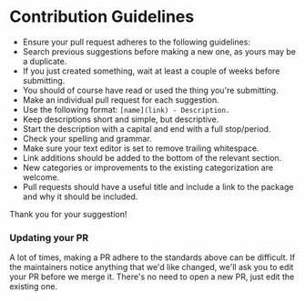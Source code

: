 # Contribution Guidelines

- Ensure your pull request adheres to the following guidelines:
- Search previous suggestions before making a new one, as yours may be a duplicate.
- If you just created something, wait at least a couple of weeks before submitting.
- You should of course have read or used the thing you're submitting.
- Make an individual pull request for each suggestion.
- Use the following format: `[name](link) - Description.`
- Keep descriptions short and simple, but descriptive.
- Start the description with a capital and end with a full stop/period.
- Check your spelling and grammar.
- Make sure your text editor is set to remove trailing whitespace.
- Link additions should be added to the bottom of the relevant section.
- New categories or improvements to the existing categorization are welcome.
- Pull requests should have a useful title and include a link to the package and why it should be included.

Thank you for your suggestion!

### Updating your PR

A lot of times, making a PR adhere to the standards above can be difficult. If the maintainers notice anything that we'd like changed, we'll ask you to edit your PR before we merge it. There's no need to open a new PR, just edit the existing one.
